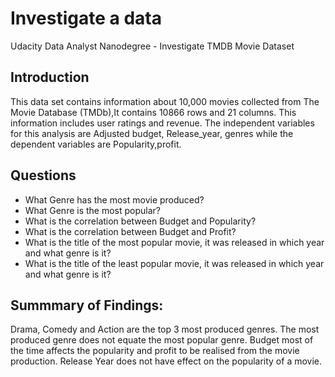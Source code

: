 # Investigate a data
Udacity Data Analyst Nanodegree - Investigate TMDB Movie Dataset

## Introduction
This data set contains information about 10,000 movies collected from The Movie Database (TMDb),It contains 10866 rows and 21 columns. This information includes user ratings and revenue. The independent variables for this analysis are Adjusted budget, Release_year, genres while the dependent variables are Popularity,profit.

## Questions
- What Genre has the most movie produced?
- What Genre is the most popular?
- What is the correlation between Budget and Popularity?
- What is the correlation between Budget and Profit?
- What is the title of the most popular movie, it was released in which year and what genre is it?
- What is the title of the least popular movie, it was released in which year and what genre is it?

## Summmary of Findings:

Drama, Comedy and Action are the top 3 most produced genres.
The most produced genre does not equate the most popular genre.
Budget most of the time affects the popularity and profit to be realised from the movie production.
Release Year does not have effect on the popularity of a movie.
